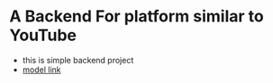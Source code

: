 # A Backend For platform similar to YouTube 
- this is simple backend project  
- [model link ](https://app.eraser.io/workspace/rQeZsvsxBrTT3f98rtiN?origin=share)